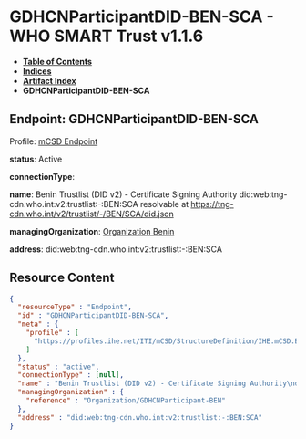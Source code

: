 # GDHCNParticipantDID-BEN-SCA - WHO SMART Trust v1.1.6

* [**Table of Contents**](toc.md)
* [**Indices**](indices.md)
* [**Artifact Index**](artifacts.md)
* **GDHCNParticipantDID-BEN-SCA**

## Endpoint: GDHCNParticipantDID-BEN-SCA

Profile: [mCSD Endpoint](https://profiles.ihe.net/ITI/mCSD/4.0.0/StructureDefinition-IHE.mCSD.Endpoint.html)

**status**: Active

**connectionType**: 

**name**: Benin Trustlist (DID v2) - Certificate Signing Authority did:web:tng-cdn.who.int:v2:trustlist:-:BEN:SCA resolvable at https://tng-cdn.who.int/v2/trustlist/-/BEN/SCA/did.json

**managingOrganization**: [Organization Benin](Organization-GDHCNParticipant-BEN.md)

**address**: did:web:tng-cdn.who.int:v2:trustlist:-:BEN:SCA



## Resource Content

```json
{
  "resourceType" : "Endpoint",
  "id" : "GDHCNParticipantDID-BEN-SCA",
  "meta" : {
    "profile" : [
      "https://profiles.ihe.net/ITI/mCSD/StructureDefinition/IHE.mCSD.Endpoint"
    ]
  },
  "status" : "active",
  "connectionType" : [null],
  "name" : "Benin Trustlist (DID v2) - Certificate Signing Authority\ndid:web:tng-cdn.who.int:v2:trustlist:-:BEN:SCA\nresolvable at https://tng-cdn.who.int/v2/trustlist/-/BEN/SCA/did.json",
  "managingOrganization" : {
    "reference" : "Organization/GDHCNParticipant-BEN"
  },
  "address" : "did:web:tng-cdn.who.int:v2:trustlist:-:BEN:SCA"
}

```
